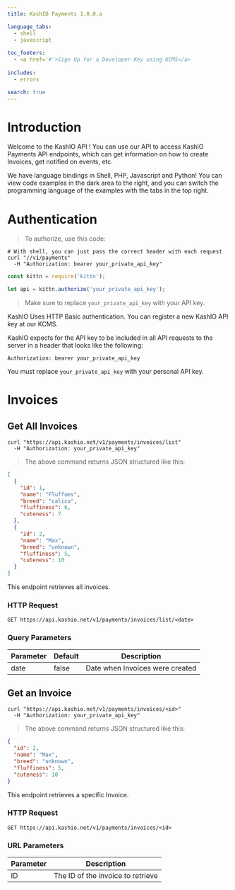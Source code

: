 ```yaml
---
title: KashIO Payments 1.0.0.a

language_tabs:
  - shell
  - javascript
  
toc_footers:
  - <a href='#'>Sign Up for a Developer Key using KCMS</a>
  
includes:
  - errors

search: true
---
```


# Introduction

Welcome to the KashIO API ! You can use our API to access KashIO Payments API endpoints, which can get information on how to create Invoices, get notified on events, etc.

We have language bindings in Shell, PHP, Javascript and Python! You can view code examples in the dark area to the right, and you can switch the programming language of the examples with the tabs in the top right.

# Authentication

> To authorize, use this code:

```shell
# With shell, you can just pass the correct header with each request
curl "//v1/payments"
  -H "Authorization: bearer your_private_api_key"
```

```javascript
const kittn = require('kittn');

let api = kittn.authorize('your_private_api_key');
```

> Make sure to replace `your_private_api_key` with your API key.

KashIO Uses HTTP Basic authentication. You can register a new KashIO API key at our KCMS.

KashIO  expects for the API key to be included in all API requests to the server in a header that looks like the following:

`Authorization: bearer your_private_api_key`

<aside class="notice">
You must replace <code>your_private_api_key</code> with your personal API key.
</aside>

# Invoices

## Get All Invoices

```shell
curl "https://api.kashio.net/v1/payments/invoices/list"
  -H "Authorization: your_private_api_key"
```

> The above command returns JSON structured like this:

```json
[
  {
    "id": 1,
    "name": "Fluffums",
    "breed": "calico",
    "fluffiness": 6,
    "cuteness": 7
  },
  {
    "id": 2,
    "name": "Max",
    "breed": "unknown",
    "fluffiness": 5,
    "cuteness": 10
  }
]
```

This endpoint retrieves all invoices.

### HTTP Request

`GET https://api.kashio.net/v1/payments/invoices/list/<date>`

### Query Parameters

Parameter | Default | Description
--------- | ------- | -----------
date | false | Date when Invoices were created


## Get an Invoice

```shell
curl "https://api.kashio.net/v1/payments/invoices/<id>"
  -H "Authorization: your_private_api_key"
```

> The above command returns JSON structured like this:

```json
{
  "id": 2,
  "name": "Max",
  "breed": "unknown",
  "fluffiness": 5,
  "cuteness": 10
}
```

This endpoint retrieves a specific Invoice.


### HTTP Request

`GET https://api.kashio.net/v1/payments/invoices/<id>`

### URL Parameters

Parameter | Description
--------- | -----------
ID | The ID of the invoice to retrieve

